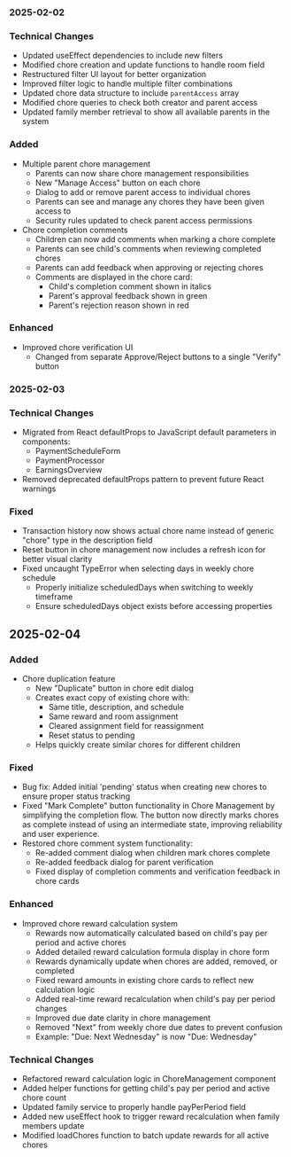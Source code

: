 ### 2025-02-02

### Technical Changes
- Updated useEffect dependencies to include new filters
- Modified chore creation and update functions to handle room field
- Restructured filter UI layout for better organization
- Improved filter logic to handle multiple filter combinations
- Updated chore data structure to include `parentAccess` array
- Modified chore queries to check both creator and parent access
- Updated family member retrieval to show all available parents in the system

### Added
- Multiple parent chore management
  - Parents can now share chore management responsibilities
  - New "Manage Access" button on each chore
  - Dialog to add or remove parent access to individual chores
  - Parents can see and manage any chores they have been given access to
  - Security rules updated to check parent access permissions
- Chore completion comments
  - Children can now add comments when marking a chore complete
  - Parents can see child's comments when reviewing completed chores
  - Parents can add feedback when approving or rejecting chores
  - Comments are displayed in the chore card:
    - Child's completion comment shown in italics
    - Parent's approval feedback shown in green
    - Parent's rejection reason shown in red

### Enhanced
- Improved chore verification UI
  - Changed from separate Approve/Reject buttons to a single "Verify" button

### 2025-02-03

### Technical Changes
- Migrated from React defaultProps to JavaScript default parameters in components:
  - PaymentScheduleForm
  - PaymentProcessor
  - EarningsOverview
- Removed deprecated defaultProps pattern to prevent future React warnings

### Fixed
- Transaction history now shows actual chore name instead of generic "chore" type in the description field
- Reset button in chore management now includes a refresh icon for better visual clarity
- Fixed uncaught TypeError when selecting days in weekly chore schedule
  - Properly initialize scheduledDays when switching to weekly timeframe
  - Ensure scheduledDays object exists before accessing properties

## 2025-02-04

### Added
- Chore duplication feature
  - New "Duplicate" button in chore edit dialog
  - Creates exact copy of existing chore with:
    - Same title, description, and schedule
    - Same reward and room assignment
    - Cleared assignment field for reassignment
    - Reset status to pending
  - Helps quickly create similar chores for different children

### Fixed
- Bug fix: Added initial 'pending' status when creating new chores to ensure proper status tracking
- Fixed "Mark Complete" button functionality in Chore Management by simplifying the completion flow. The button now directly marks chores as complete instead of using an intermediate state, improving reliability and user experience.
- Restored chore comment system functionality:
  - Re-added comment dialog when children mark chores complete
  - Re-added feedback dialog for parent verification
  - Fixed display of completion comments and verification feedback in chore cards

### Enhanced
- Improved chore reward calculation system
  - Rewards now automatically calculated based on child's pay per period and active chores
  - Added detailed reward calculation formula display in chore form
  - Rewards dynamically update when chores are added, removed, or completed
  - Fixed reward amounts in existing chore cards to reflect new calculation logic
  - Added real-time reward recalculation when child's pay per period changes
  - Improved due date clarity in chore management
  - Removed "Next" from weekly chore due dates to prevent confusion
  - Example: "Due: Next Wednesday" is now "Due: Wednesday"

### Technical Changes
- Refactored reward calculation logic in ChoreManagement component
- Added helper functions for getting child's pay per period and active chore count
- Updated family service to properly handle payPerPeriod field
- Added new useEffect hook to trigger reward recalculation when family members update
- Modified loadChores function to batch update rewards for all active chores